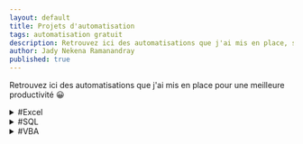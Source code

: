 ```yaml
---
layout: default
title: Projets d'automatisation
tags: automatisation gratuit
description: Retrouvez ici des automatisations que j'ai mis en place, soit pour ma propre productivité, soit pour le compte d'un proche ou d'un client.
author: Jady Nekena Ramanandray
published: true
---
```



Retrouvez ici des automatisations que j'ai mis en place pour une meilleure productivité 😀


<div class="listing">
	<details><summary>#Excel</summary>
	<a href="garder-les-colonnes-communes-de-plusieurs-fichiers-excel">Garder les colonnes communes de <strong>plusieurs fichiers Excel</strong></a>
	</details>
	<details><summary>#SQL</summary>
	<a href="renvoyer-la-date-et-l-heure-locale-via-postgresql">Renvoyer la date et l'heure locale via postgreSQL <strong>pour éviter que votre utilisateur vous berne</strong></a>
	</details>
	<details><summary>#VBA</summary>
	<a href="optimisez-vos-executions-vba-avec-ces-quatre-astuces">Optimisez <strong>jusqu'à 41x</strong> vos exécutions VBA avec ces 4 astuces</a>
	</details>
</div>